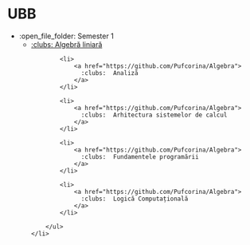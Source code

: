 # UBB
<ul>
	<li>:open_file_folder: Semester 1
		<ul>
			<li>
				<a href=""> 
				  :clubs:  Algebră liniară 
				</a>
			</li>
			
			<li>
				<a href="https://github.com/Pufcorina/Algebra"> 
				  :clubs:  Analiză 
				</a>
			</li>
			
			<li>
				<a href="https://github.com/Pufcorina/Algebra"> 
				  :clubs:  Arhitectura sistemelor de calcul 
				</a>
			</li>
			
			<li>
				<a href="https://github.com/Pufcorina/Algebra"> 
				  :clubs:  Fundamentele programării
				</a>
			</li>
		 
			<li>
				<a href="https://github.com/Pufcorina/Algebra"> 
				  :clubs:  Logică Computațională
				</a>
			</li>
		
		</ul>
	</li>
 
</ul>
